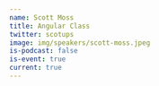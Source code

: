 ```yaml
---
name: Scott Moss
title: Angular Class
twitter: scotups
image: img/speakers/scott-moss.jpeg
is-podcast: false
is-event: true
current: true
---
```

